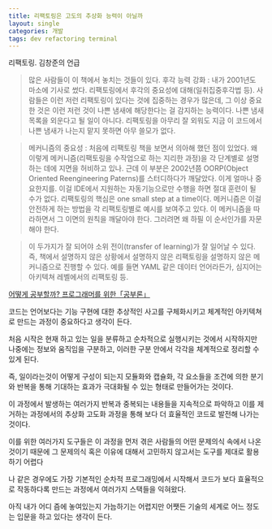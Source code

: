 ```yaml
---
title: 리팩토링은 고도의 추상화 능력이 아닐까 
layout: single 
categories: 개발
tags: dev refactoring terminal	
---
```



리팩토링. 김창준의 언급
> 많은 사람들이 이 책에서 놓치는 것들이 있다. 후각 능력 강화 : 내가 2001년도 마소에 기사로 썼다. 리팩토링에서 후각의 중요성에 대해(일취집중후각법 등). 사람들은 이런 저런 리팩토링이 있다는 것에 집중하는 경우가 많은데, 그 이상 중요한 것은 이런 저런 것이 나쁜 냄새에 해당한다는 걸 감지하는 능력이다. 나쁜 냄새 목록을 외운다고 될 일이 아니다. 리팩토링을 아무리 잘 외워도 지금 이 코드에서 나쁜 냄새가 나는지 맡지 못하면 아무 쓸모가 없다. 

> 메커니즘의 중요성 : 처음에 리팩토링 책을 보면서 의아해 했던 점이 있었다. 왜 이렇게 메커니즘(리팩토링을 수작업으로 하는 지리한 과정)을 각 단계별로 설명하는 데에 지면을 허비하고 있나. 근데 이 부분은 2002년쯤 OORP(Object Oriented Reengineering Paterns)를 스터디하다가 깨달았다. 이게 얼마나 중요한지를. 이걸 IDE에서 지원하는 자동기능으로만 수행을 하면 절대 훈련이 될 수가 없다. 리팩토링의 핵심은 one small step at a time이다. 메커니즘은 이걸 안전하게 하는 방법을 각 리팩토링별로 예시를 보여주고 있다. 이 메커니즘을 따라하면서 그 이면의 원칙을 깨달아야 한다. 그러려면 왜 하필 이 순서인가를 자문해야 한다. 

> 이 두가지가 잘 되어야 소위 전이(transfer of learning)가 잘 일어날 수 있다. 즉, 책에서 설명하지 않은 상황에서 설명하지 않은 리팩토링을 설명하지 않은 메커니즘으로 진행할 수 있다. 예를 들면 YAML 같은 데이터 언어라든가, 심지어는 아키텍쳐 레벨에서의 리팩토링 등.

[어떻게 공부할까? 프로그래머를 위한「공부론」](https://okky.kr/article/398880)



코드는 언어보다는 기능 구현에 대한 추상적인 사고를 구체화시키고 체계적인 아키텍쳐로 만드는 과정이 중요하다고 생각이 든다.

처음 시작은 현재 하고 있는 일을 분류하고 순차적으로 실행시키는 것에서 시작하지만 나중에는 정보와 움직임을 구분하고, 이러한 구분 안에서 각각을 체계적으로 정리할 수 있게 된다.  

즉, 일이라는것이 어떻게 구성이 되는지 모듈화와 캡슐화, 각 요소들을 조건에 의한 분기와 반복을 통해 기대하는 효과가 극대화될 수 있는 형태로 만들어가는 것이다.

이 과정에서 발생하는 여러가지 반복과 중복되는 내용들을 지속적으로 파악하고 이를 제거하는 과정에서의 추상화 고도화 과정을 통해 보다 더 효율적인 코드로 발전해 나가는 것이다.

이를 위한 여러가지 도구들은 이 과정을 먼저 겪은 사람들의 어떤 문제의식 속에서 나온 것이기 때문에 그 문제의식 혹은 이유에 대해서 고민하지 않고서는 도구를 제대로 활용하기 어렵다

나 같은 경우에도 가장 기본적인 순차적 프로그래밍에서 시작해서 코드가 보다 효율적으로 작동하다록 만드는 과정에서 여러가지 스택들을 익혀왔다.

아직 내가 어디 즘에 놓여있는지 가늠하기는 어렵지만 어쨋든 기술의 세계로 어느 정도는 입문을 하고 있다는 생각이 든다.

